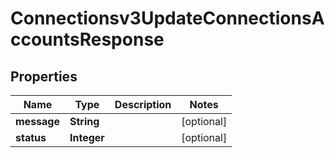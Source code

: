 

# Connectionsv3UpdateConnectionsAccountsResponse


## Properties

| Name | Type | Description | Notes |
|------------ | ------------- | ------------- | -------------|
|**message** | **String** |  |  [optional] |
|**status** | **Integer** |  |  [optional] |



